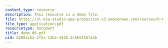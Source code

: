 ```yaml
---
content_type: resource
description: This resource is a demo file.
file: https://ol-ocw-studio-app-production.s3.amazonaws.com/courses/6-002-circuits-and-electronics-spring-2007/b268acba2f5c12be344b2c565f45faab_demo_06.pdf
file_type: application/pdf
resourcetype: Document
title: demo_06.pdf
uid: b268acba-2f5c-12be-344b-2c565f45faab
---
```

